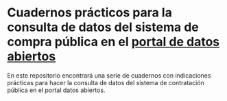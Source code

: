 # Cuadernos prácticos para la consulta de datos del sistema de compra pública en el [portal de datos abiertos](https://www.datos.gov.co/)

En este repositorio encontrará una serie de cuadernos con indicaciones prácticas para hacer la consulta de datos del sistema de contratación pública en el portal datos abiertos.